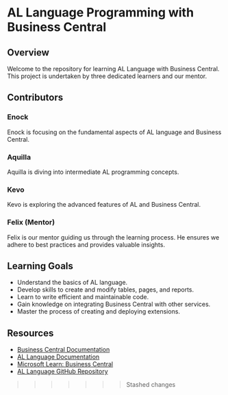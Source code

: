 # AL Language Programming with Business Central

## Overview
Welcome to the repository for learning AL Language with Business Central. This project is undertaken by three dedicated learners and our mentor. 

## Contributors

### Enock
Enock is focusing on the fundamental aspects of AL language and Business Central.

### Aquilla
Aquilla is diving into intermediate AL programming concepts. 

### Kevo
Kevo is exploring the advanced features of AL and Business Central. 

### Felix (Mentor)
Felix is our mentor guiding us through the learning process. He ensures we adhere to best practices and provides valuable insights. 

## Learning Goals
- Understand the basics of AL language.
- Develop skills to create and modify tables, pages, and reports.
- Learn to write efficient and maintainable code.
- Gain knowledge on integrating Business Central with other services.
- Master the process of creating and deploying extensions.

## Resources
- [Business Central Documentation](https://docs.microsoft.com/en-us/dynamics365/business-central/)
- [AL Language Documentation](https://docs.microsoft.com/en-us/dynamics365/business-central/dev-itpro/developer/devenv-reference-overview)
- [Microsoft Learn: Business Central](https://learn.microsoft.com/en-us/training/browse/?products=dynamics-business-central)
- [AL Language GitHub Repository](https://github.com/microsoft/AL)
>>>>>>> Stashed changes
